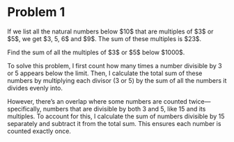 # Problem 1

<p>If we list all the natural numbers below $10$ that are multiples of $3$ or $5$, we get $3, 5, 6$ and $9$. The sum of these multiples is $23$.</p>
<p>Find the sum of all the multiples of $3$ or $5$ below $1000$.</p>

To solve this problem, I first count how many times a number divisible by 3 or 5 appears below the limit. Then, I calculate the total sum of these numbers by multiplying each divisor (3 or 5) by the sum of all the numbers it divides evenly into.

However, there’s an overlap where some numbers are counted twice—specifically, numbers that are divisible by both 3 and 5, like 15 and its multiples. To account for this, I calculate the sum of numbers divisible by 15 separately and subtract it from the total sum. This ensures each number is counted exactly once.